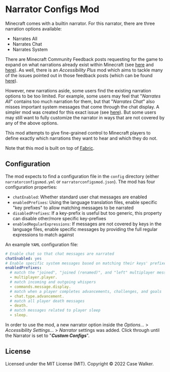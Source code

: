 # Narrator Configs Mod

Minecraft comes with a builtin narrator. For this narrator, there are three narration options available:

 * Narrates All
 * Narrates Chat
 * Narrates System
 
There are Minecraft Community Feedback posts requesting for the game to expand on what narrations already exist within
Minecraft (see [here](https://feedback.minecraft.net/hc/en-us/community/posts/360050276431) and
[here](https://feedback.minecraft.net/hc/en-us/community/posts/360061320391)). As well, there is an *Accessibility Plus*
mod which aims to tackle many of the issues pointed out in those feedback posts (which can be found
[here](https://github.com/LuisSanchez-Dev/AccessibilityPlus)).

However, new narrations aside, some users find the existing narration options to be too limited. For example, some users
may feel that "_Narrates All_" contains too much narration for them, but that "_Narrates Chat_" also misses important
system messages that come through the chat display. A simpler mod was created for this exact issue (see
[here](https://github.com/casewalker/narrate-chat-mod)). But some users may still want to fully customize the narrator
in ways that are not covered by any of the above options.

This mod attempts to give fine-grained control to Minecraft players to define exactly which narrations they want to hear
and which they do not.

Note that this mod is built on top of [Fabric](https://fabricmc.net/).

## Configuration

The mod expects to find a configuration file in the `config` directory (either `narratorconfigsmod.yml` or
`narratorconfigsmod.json`). The mod has four configuration properties:

* `chatEnabled`: Whether standard user chat messages are enabled
* `enabledPrefixes`: Using the language translation files, enable specific "key prefixes" to allow matching messages to
be narrated
* `disabledPrefixes`: If a key-prefix is useful but too generic, this property can disable other/more specific
key-prefixes
* `enabledRegularExpressions`: If messages are not covered by keys in the language files, enable specific messages by
providing the full regular expressions to match against

An example `YAML` configuration file:

```yaml
# Enable chat so that chat messages are narrated
chatEnabled: yes
# Enable specific system messages based on matching their keys' prefixes in the Minecraft language files:
enabledPrefixes:
  # match the "joined", "joined (renamed)", and "left" multiplayer messages
  - multiplayer.player.
  # match incoming and outgoing whispers
  - commands.message.display.
  # match when a player completes advancements, challenges, and goals
  - chat.type.advancement.
  # match all player death messages
  - death.
  # match messages related to player sleep
  - sleep.
```

In order to use the mod, a new narrator option inside the _Options..._ > _Accessibility Settings..._ > _Narrator_ 
settings was added. Click through until the Narrator is set to "_**Custom Configs**_".

## License

Licensed under the MIT License (MIT). Copyright © 2022 Case Walker.

